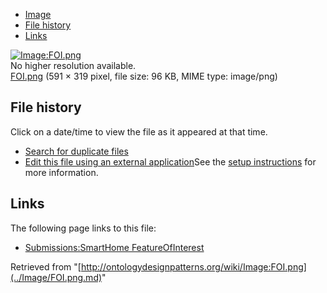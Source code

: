 * [Image](../Image/FOI.png.md#file)
* [File history](../Image/FOI.png.md#filehistory)
* [Links](../Image/FOI.png.md#filelinks)

[![Image:FOI.png](../../../images/3/32/FOI.png)](../../../images/3/32/FOI.png)  
No higher resolution available.  
[FOI.png](../../../images/3/32/FOI.png)‎ (591 × 319 pixel, file size: 96 KB, MIME type: image/png)

## File history

Click on a date/time to view the file as it appeared at that time.



  
* [Search for duplicate files](http://ontologydesignpatterns.org/wiki/Special:FileDuplicateSearch/FOI.png "Special:FileDuplicateSearch/FOI.png")
* [Edit this file using an external application](http://ontologydesignpatterns.org/wiki/index.php?title=Image:FOI.png&action=edit&externaledit=true&mode=file "Image:FOI.png")See the [setup instructions](http://www.mediawiki.org/wiki/Manual:External_editors "http://www.mediawiki.org/wiki/Manual:External_editors") for more information.

## Links



The following page links to this file:


* [Submissions:SmartHome FeatureOfInterest](../Submissions/SmartHome_FeatureOfInterest.md "Submissions:SmartHome FeatureOfInterest")


Retrieved from "[http://ontologydesignpatterns.org/wiki/Image:FOI.png](../Image/FOI.png.md)"